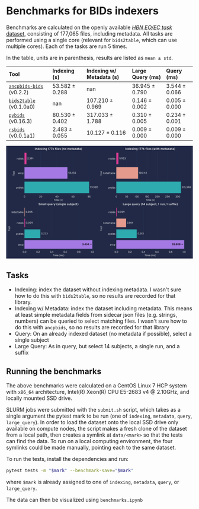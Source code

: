 # Benchmarks for BIDs indexers

Benchmarks are calculated on the openly available [_HBN EO/EC task_ dataset](https://openneuro.org/datasets/ds004186/versions/2.0.0), consisting of 177,065 files, including metadata. All tasks are performed using a single core (relevant for `bids2table`, which can use multiple cores). Each of the tasks are run 5 times.

In the table, units are in parenthesis, results are listed as `mean ± std`.


| Tool                                                                      | Indexing (s)   | Indexing w/ Metadata (s)   | Large Query (ms)   | Query (ms)    |
|:--------------------------------------------------------------------------|:---------------|:---------------------------|:-------------------|:--------------|
| [`ancpbids-bids`](https://github.com/ANCPLabOldenburg/ancp-bids) (v0.2.2) | 53.582 ± 0.288 | nan                        | 36.945 ± 0.790     | 3.544 ± 0.066 |
| [`bids2table`](https://github.com/cmi-dair/bids2table) (v0.1.0a0)         | nan            | 107.210 ± 0.969            | 0.146 ± 0.002      | 0.005 ± 0.000 |
| [`pybids`](https://github.com/bids-standard/pybids) (v0.16.3)             | 80.530 ± 0.402 | 317.033 ± 1.788            | 0.310 ± 0.005      | 0.234 ± 0.001 |
| [`rsbids`](https://github.com/pvandyken/rsbids) (v0.0.1a1)                | 2.483 ± 0.055  | 10.127 ± 0.116             | 0.009 ± 0.000      | 0.009 ± 0.000 |

![Benchmarks for rsbids](assets/benchmarks.png)

## Tasks

* Indexing: index the dataset without indexing metadata. I wasn't sure how to do this with `bids2table`, so no results are recorded for that library. 
* Indexing w/ Metadata: index the dataset including metadata. This means at least simple metadata fields from sidecar json files (e.g. strings, numbers) can be queried to select matching files. I wasn't sure how to do this with `ancpbids`, so no results are recorded for that library
* Query: On an already indexed dataset (no metadata if possible), select a single subject
* Large Query: As in query, but select 14 subjects, a single run, and a suffix

## Running the benchmarks

The above benchmarks were calculated on a CentOS Linux 7 HCP system with `x86_64` architecture, Intel(R) Xeon(R) CPU E5-2683 v4 @ 2.10GHz, and locally mounted SSD drive.

SLURM jobs were submitted with the `submit.sh` script, which takes as a single argument the pytest mark to be run (one of `indexing`, `metadata`, `query`, `large_query`). In order to load the dataset onto the local SSD drive only available on compute nodes, the script makes a fresh clone of the dataset from a local path, then creates a symlink at `data/<mark>` so that the tests can find the data. To run on a local computing environment, the four symlinks could be made manually, pointing each to the same dataset.

To run the tests, install the dependencies and run:

```sh
pytest tests -m "$mark" --benchmark-save="$mark"
```

where `$mark` is already assigned to one of `indexing`, `metadata`, `query`, or `large_query`.

The data can then be visualized using `benchmarks.ipynb`

